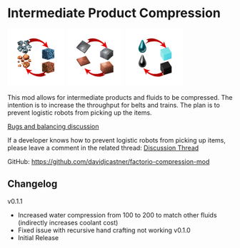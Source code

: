 # Intermediate Product Compression

![icon](https://raw.githubusercontent.com/davidjcastner/factorio-compression-mod/master/IntermediateProductCompression/graphics/technology-resource.png) ![icon](https://raw.githubusercontent.com/davidjcastner/factorio-compression-mod/master/IntermediateProductCompression/graphics/technology-item.png) ![icon](https://raw.githubusercontent.com/davidjcastner/factorio-compression-mod/master/IntermediateProductCompression/graphics/technology-fluid.png)

This mod allows for intermediate products and fluids to be compressed. The intention is to increase the throughput for belts and trains. The plan is to prevent logistic robots from picking up the items.

[Bugs and balancing discussion](https://mods.factorio.com/mod/IntermediateProductCompression/discussion)

If a developer knows how to prevent logistic robots from picking up items, please leave a comment in the related thread:
[Discussion Thread](https://mods.factorio.com/mod/IntermediateProductCompression/discussion/5a622177df0e73000b25cef2)

GitHub: https://github.com/davidjcastner/factorio-compression-mod

## Changelog
v0.1.1
- Increased water compression from 100 to 200 to match other fluids (indirectly increases coolant cost)
- Fixed issue with recursive hand crafting not working
v0.1.0
- Initial Release